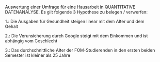 Auswertung einer Umfrage für eine Hausarbeit in QUANTITATIVE DATENANALYSE. Es gilt folgende 3 Hypothese zu belegen / verwerfen:

1.: Die Ausgaben für Gesundheit steigen linear mit dem Alter und dem Gehalt

2.: Die Verunsicherung durch Google steigt mit dem Einkommen und ist abhängig vom Geschlecht

3.: Das durchschnittliche Alter der FOM-Studierenden in den ersten beiden Semester ist kleiner als 25 Jahre

